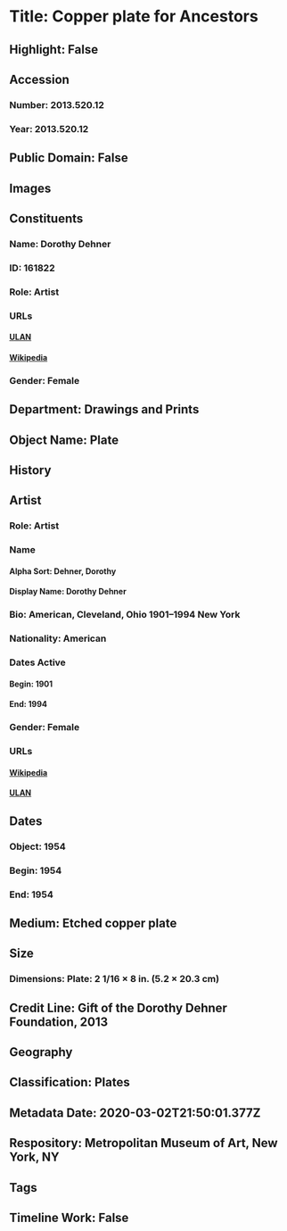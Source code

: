 # Title: Copper plate for Ancestors
## Highlight: False
## Accession
### Number: 2013.520.12
### Year: 2013.520.12
## Public Domain: False
## Images
## Constituents
### Name: Dorothy Dehner
### ID: 161822
### Role: Artist
### URLs
#### [ULAN](http://vocab.getty.edu/page/ulan/500048625)
#### [Wikipedia](https://www.wikidata.org/wiki/Q2164544)
### Gender: Female
## Department: Drawings and Prints
## Object Name: Plate
## History
## Artist
### Role: Artist
### Name
#### Alpha Sort: Dehner, Dorothy
#### Display Name: Dorothy Dehner
### Bio: American, Cleveland, Ohio 1901–1994 New York
### Nationality: American
### Dates Active
#### Begin: 1901
#### End: 1994
### Gender: Female
### URLs
#### [Wikipedia](https://www.wikidata.org/wiki/Q2164544)
#### [ULAN](http://vocab.getty.edu/page/ulan/500048625)
## Dates
### Object: 1954
### Begin: 1954
### End: 1954
## Medium: Etched copper plate
## Size
### Dimensions: Plate: 2 1/16 × 8 in. (5.2 × 20.3 cm)
## Credit Line: Gift of the Dorothy Dehner Foundation, 2013
## Geography
## Classification: Plates
## Metadata Date: 2020-03-02T21:50:01.377Z
## Respository: Metropolitan Museum of Art, New York, NY
## Tags
## Timeline Work: False